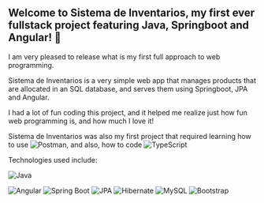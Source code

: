 ## Welcome to Sistema de Inventarios, my first ever fullstack project featuring Java, Springboot and Angular! 🚀

I am very pleased to release what is my first full approach to web programming.

Sistema de Inventarios is a very simple web app that manages products that are allocated in an SQL database, and serves them using Springboot, JPA and Angular.

I had a lot of fun coding this project, and it helped me realize just how fun web programming is, and how much I love it!

Sistema de Inventarios was also my first project that required learning how to use ![Postman](https://img.shields.io/badge/Postman-orange.svg?style=flat&logo=postman&logoColor=white), and also, how to code ![TypeScript](https://img.shields.io/badge/TypeScript-blue.svg?style=flat&logo=typescript&logoColor=white)

Technologies used include:

![Java](https://img.shields.io/badge/java-%23ED8B00.svg?style=for-the-badge&logo=openjdk&logoColor=white)

![Angular](https://img.shields.io/badge/Angular-19-red.svg?style=for-the-badge&logo=angular&logoColor=white)
![Spring Boot](https://img.shields.io/badge/Spring%20Boot-3.1.2-brightgreen.svg?style=for-the-badge&logo=spring&logoColor=white)
![JPA](https://img.shields.io/badge/JPA-2.2-blue.svg?style=for-the-badge&logo=java&logoColor=white)
![Hibernate](https://img.shields.io/badge/Hibernate-5.6.10-red.svg?style=for-the-badge&logo=hibernate&logoColor=white)
![MySQL](https://img.shields.io/badge/MySQL-Database-blue.svg?style=for-the-badge&logo=mysql&logoColor=white)
![Bootstrap](https://img.shields.io/badge/Bootstrap-563D7C.svg?style=for-the-badge&logo=bootstrap&logoColor=white)
